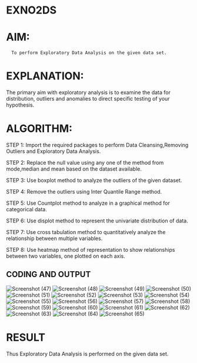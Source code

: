 # EXNO2DS
# AIM:
      To perform Exploratory Data Analysis on the given data set.
      
# EXPLANATION:
  The primary aim with exploratory analysis is to examine the data for distribution, outliers and anomalies to direct specific testing of your hypothesis.
  
# ALGORITHM:
STEP 1: Import the required packages to perform Data Cleansing,Removing Outliers and Exploratory Data Analysis.

STEP 2: Replace the null value using any one of the method from mode,median and mean based on the dataset available.

STEP 3: Use boxplot method to analyze the outliers of the given dataset.

STEP 4: Remove the outliers using Inter Quantile Range method.

STEP 5: Use Countplot method to analyze in a graphical method for categorical data.

STEP 6: Use displot method to represent the univariate distribution of data.

STEP 7: Use cross tabulation method to quantitatively analyze the relationship between multiple variables.

STEP 8: Use heatmap method of representation to show relationships between two variables, one plotted on each axis.

## CODING AND OUTPUT
![Screenshot (47)](https://github.com/user-attachments/assets/0d2883cd-1bbc-428b-9e80-94d3fbf71c92)
![Screenshot (48)](https://github.com/user-attachments/assets/995bd1ce-890a-480a-b279-a8a43c5e80e7)
![Screenshot (49)](https://github.com/user-attachments/assets/0ae06a76-6840-4bee-bc5e-d501992a749b)
![Screenshot (50)](https://github.com/user-attachments/assets/51c313db-09de-4ce6-8210-5cdbea11fcf4)
![Screenshot (51)](https://github.com/user-attachments/assets/a18c7ca2-26fc-4f6d-8e7f-dc6d65badc95)
![Screenshot (52)](https://github.com/user-attachments/assets/c2f5a7ea-77c2-44bc-a1f2-1fda2e2bdcd7)
![Screenshot (53)](https://github.com/user-attachments/assets/1301ada1-3697-497e-b600-ca1873a0c2fa)
![Screenshot (54)](https://github.com/user-attachments/assets/5cde5d03-2d08-4184-b734-32af45fe3e4f)
![Screenshot (55)](https://github.com/user-attachments/assets/15511db3-6595-4a93-937f-2d80916ee5da)
![Screenshot (56)](https://github.com/user-attachments/assets/a4f857fa-6f2e-4165-b284-a2f686a091d7)
![Screenshot (57)](https://github.com/user-attachments/assets/4c5193a9-293a-4b2a-8a56-33e4988d4038)
![Screenshot (58)](https://github.com/user-attachments/assets/5297905b-bfb8-47fe-afd5-cf9e60bc064f)
![Screenshot (59)](https://github.com/user-attachments/assets/ad990b6c-a1dc-4d7f-984a-632ee37d0961)
![Screenshot (60)](https://github.com/user-attachments/assets/2bf7969e-06d4-46a9-83ff-65276486c622)
![Screenshot (61)](https://github.com/user-attachments/assets/085f92c8-eedd-451b-ad67-1c98e78a4f8b)
![Screenshot (62)](https://github.com/user-attachments/assets/94f75f7b-3085-49e3-87d9-86600f2e5161)
![Screenshot (63)](https://github.com/user-attachments/assets/d204c00a-7da9-49f1-9abf-ee41e2da5c98)
![Screenshot (64)](https://github.com/user-attachments/assets/98c17cfd-250f-4abe-b607-b12ff9585675)
![Screenshot (65)](https://github.com/user-attachments/assets/f5311ae0-d71e-4acc-931b-5079c6dd4969)




        

# RESULT
  Thus Exploratory Data Analysis is performed on the given data set.
